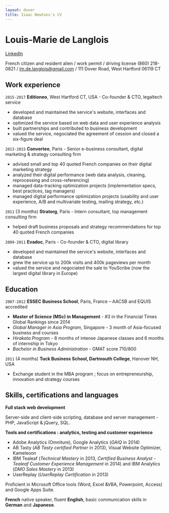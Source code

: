 ```yaml
---
layout: dover
title: Isaac Newtons's CV
---
```

# Louis-Marie de Langlois
[LinkedIn](https://linkedin.com/in/louismariedelanglois/?locale=en_US)

French citizen and resident alien / work permit / driving license
(860) 218-0821 / lm.de.langlois@gmail.com / 111 Dover Road, West Hartford 06119 CT

## Work experience

`2015-2017`
__Editioneo__, West Hartford CT, USA - Co-founder & CTO, legaltech service
<!--
co-founded Editioneo, a digital service providing French e-merchants and entrepreneurs with an array of legal documents to customize online through a simple step-by-step process
-->
- developed and maintained the service's website, interfaces and database
- optimized the service based on web data and user experience analysis
- built partnerships and contributed to business development
- valued the service, negociated the agreement of cession and closed a six-figure deal

`2013-2015`
__Converteo__, Paris - Senior e-business consultant, digital marketing & strategy consulting firm
- advised small and top 40 quoted French companies on their digital marketing strategy
- analyzed their digital performance (web data analysis, cleaning, reprocessing and cross-referencing)
- managed data-tracking optimization projects (implementation specs, best practices, tag managers)
- managed digital performance optimization projects (usability and user experience, A/B and multivariate testing, mailing strategy, etc.)

`2011` (3 months)
__Stratorg__, Paris - Intern consultant, top management consulting firm
- helped draft business proposals and strategy recommendations for top 40 quoted French companies

`2009-2011`
__Evadoc__, Paris - Co-founder & CTO, digital library
- developed and maintained the service's website, interfaces and database
- grew the service up to 200k visits and 400k pageviews per month
- valued the service and negociated the sale to YouScribe (now the largest digital library in Europe)

<!--
`2009`
__WordAppeal__, Paris, France - Freelance, online communications consulting agency
- web content integration in corporate and e-commerce websites for top 40 quoted French companies

`2008` (3 months)
__Hitachi__, Tokyo, Japan - Intern, Planning & Development Office
- gathered and analyzed data to benchmark corporate strategies of nuclear manufacturing & railway business companies

`2008` (3 months)
__IBM Japan__, Yamato, Japan - Intern, Information Management Department, IBM Research laboratory
- helped develop, review and optimize a phonetic transcription software between French and Japanese
-->

## Education

`2007-2012`
__ESSEC Business School__, Paris, France – AACSB and EQUIS accredited
- __Master of Science (MSc) in Management__ - #3 in the Financial Times Global Rankings since 2014
- *Global Manager in Asia Program*, Singapore - 3 month of Asia-focused business and courses
- *Hirakata Program* - 8 months of intense Japanese classes and 6 months of internship in Tokyo
- *Bachelor in Business Administration* - GMAT score 710/800

`2011` (4 months)
__Tuck Business School, Dartmouth College__, Hanover NH, USA
- Exchange student in the MBA program ; focus on entrepreneurship, innovation and strategy courses

<!--
`2011 - 2012`
__Paris-Sorbonne University__, Paris, France - Philosphy department
- Third (non-graduating) year of undergraduate studies in philosophy

`2005 - 2007`
__Lycée Lakanal__, Sceaux, France
- Two-year intensive preparation courses for entrance exams to the top French business schools (French « classe préparatoire »)

`2005`
__Lycée Emile Zola__, Rennes, France
- High School Diploma (French scientific « Baccalauréat »)
-->

## Skills, certifications and languages

__Full stack web development__

 Server-side and client-side scripting, database and server management - PHP, JavaScript & jQuery, SQL.

__Tools and certifications : analytics, testing and customer experience__

- Adobe Analytics (Omniture), Google Analytics (*GAIQ* in 2014)
- AB Tasty (*AB Tasty certified Partner* in 2013), Visual Website Optimizer, Kameleoon
- IBM Tealeaf (*Technical Mastery* in 2013, *Certified Business Analyst - Tealeaf Customer Experience Management* in 2014) and IBM Analytics (*DMO Sales Mastery* in 2013)
- UserReplay (*UserReplay Certification* in 2013)

Proficient in Microsoft Office tools (Word, Excel &VBA, Powerpoint, Access) and Google Apps Suite.

__French__ native speaker, fluent __English__, basic communication skills in __German__ and __Japanese__.

<!--
## Sport and leisure
Avid reader and traveler, played the piano for several years, underwater hockey, hiking, scuba (autonomous diver certification) and free diving.
-->
